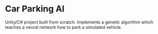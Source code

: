 # Car Parking AI

Unity/C# project built from scratch. Implements a genetic algorithm which teaches a neural network how to park a simulated vehicle.

